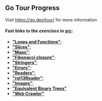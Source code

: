 ## Go Tour Progress

Visit https://go.dev/tour/ for more information

#### Fast links to the _exercises_ in [src](https://github.com/AlekseyLapunov/Go_Tour_Progress/tree/main/src):
- [**"Loops and Functions"**](https://github.com/AlekseyLapunov/Go_Tour_Progress/tree/main/src/26_loops_and_functions_exercise);
- [**"Slices"**](https://github.com/AlekseyLapunov/Go_Tour_Progress/tree/main/src/49_slices_exercise);
- [**"Maps"**](https://github.com/AlekseyLapunov/Go_Tour_Progress/tree/main/src/54_maps_exercise);
- [**"Fibonacci closure"**](https://github.com/AlekseyLapunov/Go_Tour_Progress/tree/main/src/57_fibonacci_closure_exercise);
- [**"Stringers"**](https://github.com/AlekseyLapunov/Go_Tour_Progress/tree/main/src/75_exercise_stringers);
- [**"Errors"**](https://github.com/AlekseyLapunov/Go_Tour_Progress/tree/main/src/77_exercise_errors);
- [**"Readers"**](https://github.com/AlekseyLapunov/Go_Tour_Progress/tree/main/src/79_exercise_readers);
- [**"rot13Reader"**](https://github.com/AlekseyLapunov/Go_Tour_Progress/tree/main/src/80_exercise_rot13_reader);
- [**"Images"**](https://github.com/AlekseyLapunov/Go_Tour_Progress/tree/main/src/82_images_exercise);
- [**"Equivalent Binary Trees"**](https://github.com/AlekseyLapunov/Go_Tour_Progress/tree/main/src/91_exercise_equivalent_binary_trees)
- [**"Web Crawler"**](https://github.com/AlekseyLapunov/Go_Tour_Progress/tree/main/src/92_web_crawler_exercise)
